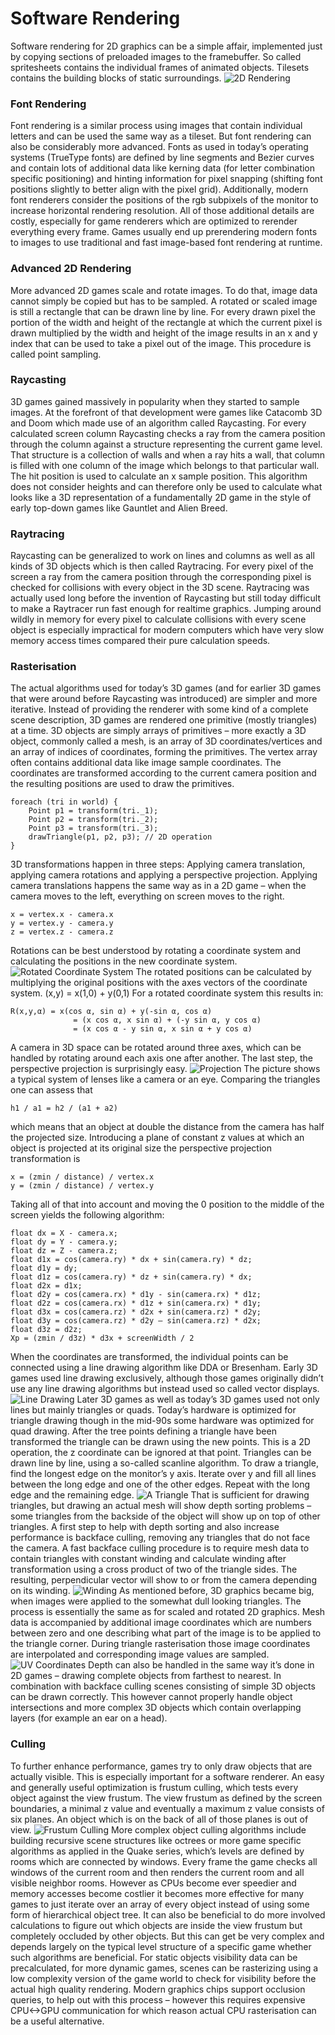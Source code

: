 # Software Rendering
Software rendering for 2D graphics can be a simple affair, implemented just by copying sections of preloaded images to the framebuffer. So called spritesheets contains the individual frames of animated objects. Tilesets contains the building blocks of static surroundings.
![2D Rendering](http://ktxsoftware.com/sml.png)
### Font Rendering
Font rendering is a similar process using images that contain individual letters and can be used the same way as a tileset. But font rendering can also be considerably more advanced. Fonts as used in today’s operating systems (TrueType fonts) are defined by line segments and Bezier curves and contain lots of additional data like kerning data (for letter combination specific positioning) and hinting information for pixel snapping (shifting font positions slightly to better align with the pixel grid). Additionally, modern font renderers consider the positions of the rgb subpixels of the monitor to increase horizontal rendering resolution. All of those additional details are costly, especially for game renderers which are optimized to rerender everything every frame. Games usually end up prerendering modern fonts to images to use traditional and fast image-based font rendering at runtime.

### Advanced 2D Rendering
More advanced 2D games scale and rotate images. To do that, image data cannot simply be copied but has to be sampled. A rotated or scaled image is still a rectangle that can be drawn line by line. For every drawn pixel the portion of the width and height of the rectangle at which the current pixel is drawn multiplied by the width and height of the image results in an x and y index that can be used to take a pixel out of the image. This procedure is called point sampling.

### Raycasting
3D games gained massively in popularity when they started to sample images. At the forefront of that development were games like Catacomb 3D and Doom which made use of an algorithm called Raycasting. For every calculated screen column Raycasting checks a ray from the camera position through the column against a structure representing the current game level. That structure is a collection of walls and when a ray hits a wall, that column is filled with one column of the image which belongs to that particular wall. The hit position is used to calculate an x sample position. This algorithm does not consider heights and can therefore only be used to calculate what looks like a 3D representation of a fundamentally 2D game in the style of early top-down games like Gauntlet and Alien Breed.

### Raytracing
Raycasting can be generalized to work on lines and columns as well as all kinds of 3D objects which is then called Raytracing. For every pixel of the screen a ray from the camera position through the corresponding pixel is checked for collisions with every object in the 3D scene. Raytracing was actually used long before the invention of Raycasting but still today difficult to make a Raytracer run fast enough for realtime graphics. Jumping around wildly in memory for every pixel to calculate collisions with every scene object is especially impractical for modern computers which have very slow memory access times compared their pure calculation speeds.

### Rasterisation
The actual algorithms used for today’s 3D games (and for earlier 3D games that were around before Raycasting was introduced) are simpler and more iterative. Instead of providing the renderer with some kind of a complete scene description, 3D games are rendered one primitive (mostly triangles) at a time. 3D objects are simply arrays of primitives – more exactly a 3D object, commonly called a mesh, is an array of 3D coordinates/vertices and an array of indices of coordinates, forming the primitives. The vertex array often contains additional data like image sample coordinates. The coordinates are transformed according to the current camera position and the resulting positions are used to draw the primitives.
```
foreach (tri in world) {
	Point p1 = transform(tri._1);
	Point p2 = transform(tri._2);
	Point p3 = transform(tri._3);
	drawTriangle(p1, p2, p3); // 2D operation
}
```
3D transformations happen in three steps: Applying camera translation, applying camera rotations and applying a perspective projection.
Applying camera translations happens the same way as in a 2D game – when the camera moves to the left, everything on screen moves to the right.
```
x = vertex.x - camera.x
y = vertex.y - camera.y
z = vertex.z - camera.z
```
Rotations can be best understood by rotating a coordinate system and calculating the positions in the new coordinate system.
![Rotated Coordinate System](http://ktxsoftware.com/rotatedcoords.png)
The rotated positions can be calculated by multiplying the original positions with the axes vectors of the coordinate system.
(x,y) = x(1,0) + y(0,1)
For a rotated coordinate system this results in:
```
R(x,y,α) = x(cos α, sin α) + y(-sin α, cos α)
              = (x cos α, x sin α) + (-y sin α, y cos α)
              = (x cos α - y sin α, x sin α + y cos α)
```
A camera in 3D space can be rotated around three axes, which can be handled by rotating around each axis one after another.
The last step, the perspective projection is surprisingly easy.
![Projection](http://ktxsoftware.com/perspectiveeye.png)
The picture shows a typical system of lenses like a camera or an eye. Comparing the triangles one can assess that
```
h1 / a1 = h2 / (a1 + a2)
```
which means that an object at double the distance from the camera has half the projected size. Introducing a plane of constant z values at which an object is projected at its original size the perspective projection transformation is
```
x = (zmin / distance) / vertex.x
y = (zmin / distance) / vertex.y
```
Taking all of that into account and moving the 0 position to the middle of the screen yields the following algorithm:
```
float dx = X - camera.x;
float dy = Y - camera.y;
float dz = Z - camera.z;
float d1x = cos(camera.ry) * dx + sin(camera.ry) * dz;
float d1y = dy;
float d1z = cos(camera.ry) * dz + sin(camera.ry) * dx;
float d2x = d1x;
float d2y = cos(camera.rx) * d1y - sin(camera.rx) * d1z;
float d2z = cos(camera.rx) * d1z + sin(camera.rx) * d1y;
float d3x = cos(camera.rz) * d2x + sin(camera.rz) * d2y;
float d3y = cos(camera.rz) * d2y – sin(camera.rz) * d2x;
float d3z = d2z;
Xp = (zmin / d3z) * d3x + screenWidth / 2
```
When the coordinates are transformed, the individual points can be connected using a line drawing algorithm like DDA or Bresenham. Early 3D games used line drawing exclusively, although those games originally didn’t use any line drawing algorithms but instead used so called vector displays.
![Line Drawing](http://ktxsoftware.com/battlezone.png)
Later 3D games as well as today’s 3D games used not only lines but mainly triangles or quads. Today’s hardware is optimized for triangle drawing though in the mid-90s some hardware was optimized for quad drawing. After the tree points defining a triangle have been transformed the triangle can be drawn using the new points. This is a 2D operation, the z coordinate can be ignored at that point. Triangles can be drawn line by line, using a so-called scanline algorithm. To draw a triangle, find the longest edge on the monitor’s y axis. Iterate over y and fill all lines between the long edge and one of the other edges. Repeat with the long edge and the remaining edge.
![A Triangle](http://ktxsoftware.com/tri.png)
That is sufficient for drawing triangles, but drawing an actual mesh will show depth sorting problems – some triangles from the backside of the object will show up on top of other triangles. A first step to help with depth sorting and also increase performance is backface culling, removing any triangles that do not face the camera. A fast backface culling procedure is to require mesh data to contain triangles with constant winding and calculate winding after transformation using a cross product of two of the triangle sides. The resulting, perpendicular vector will show to or from the camera depending on its winding.
![Winding](http://ktxsoftware.com/winding.png)
As mentioned before, 3D graphics became big, when images were applied to the somewhat dull looking triangles. The process is essentially the same as for scaled and rotated 2D graphics. Mesh data is accompanied by additional image coordinates which are numbers between zero and one describing what part of the image is to be applied to the triangle corner. During triangle rasterisation those image coordinates are interpolated and corresponding image values are sampled.
![UV Coordinates](http://ktxsoftware.com/uv.png)
Depth can also be handled in the same way it’s done in 2D games – drawing complete objects from farthest to nearest. In combination with backface culling scenes consisting of simple 3D objects can be drawn correctly. This however cannot properly handle object intersections and more complex 3D objects which contain overlapping layers (for example an ear on a head).
### Culling
To further enhance performance, games try to only draw objects that are actually visible. This is especially important for a software renderer. An easy and generally useful optimization is frustum culling, which tests every object against the view frustum. The view frustum as defined by the screen boundaries, a minimal z value and eventually a maximum z value consists of six planes. An object which is on the back of all of those planes is out of view.
![Frustum Culling](http://ktxsoftware.com/culling.png)
More complex object culling algorithms include building recursive scene structures like octrees or more game specific algorithms as applied in the Quake series, which’s levels are defined by rooms which are connected by windows. Every frame the game checks all windows of the current room and then renders the current room and all visible neighbor rooms.
However as CPUs become ever speedier and memory accesses become costlier it becomes more effective for many games to just iterate over an array of every object instead of using some form of hierarchical object tree.
It can also be beneficial to do more involved calculations to figure out which objects are inside the view frustum but completely occluded by other objects. But this can get be very complex and depends largely on the typical level structure of a specific game whether such algorithms are beneficial. For static objects visibility data can be precalculated, for more dynamic games, scenes can be rasterizing using a low complexity version of the game world to check for visibility before the actual high quality rendering. Modern graphics chips support occlusion queries, to help out with this process – however this requires expensive CPU<->GPU communication for which reason actual CPU rasterisation can be a useful alternative.